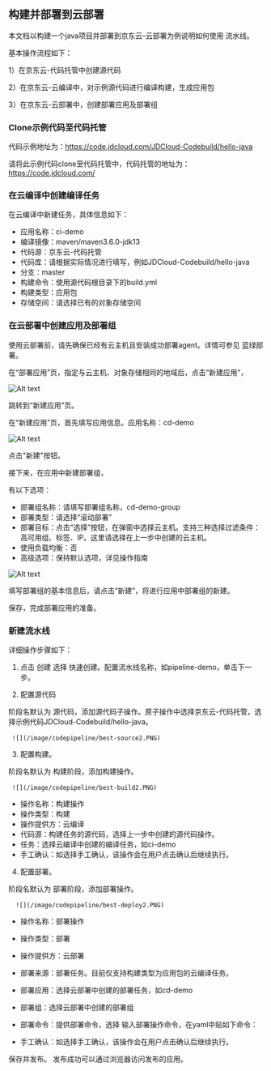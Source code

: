 
## 构建并部署到云部署

本文档以构建一个java项目并部署到京东云-云部署为例说明如何使用 流水线。

基本操作流程如下：

1）在京东云-代码托管中创建源代码

2）在京东云-云编译中，对示例源代码进行编译构建，生成应用包

3）在京东云-云部署中，创建部署应用及部署组


### Clone示例代码至代码托管

代码示例地址为：https://code.jdcloud.com/JDCloud-Codebuild/hello-java

请将此示例代码clone至代码托管中，代码托管的地址为：https://code.jdcloud.com/


### 在云编译中创建编译任务

在云编译中新建任务，具体信息如下：

-  应用名称：ci-demo
-  编译镜像：maven/maven3.6.0-jdk13
-  代码源：京东云-代码托管
-  代码库：请根据实际情况进行填写，例如JDCloud-Codebuild/hello-java
-  分支：master
-  构建命令：使用源代码根目录下的build.yml
-  构建类型：应用包
-  存储空间：请选择已有的对象存储空间


### 在云部署中创建应用及部署组

使用云部署前，请先确保已经有云主机且安装成功部署agent。详情可参见 蓝绿部署。

在“部署应用”页，指定与云主机、对象存储相同的地域后，点击“新建应用”，

![Alt text](https://github.com/jdcloudcom/cn/blob/edit/image/CodeDeploy/Ch/Pra-1%EF%BC%88Ch%EF%BC%89.png)

跳转到“新建应用”页。

在“新建应用”页，首先填写应用信息。应用名称：cd-demo

![Alt text](https://github.com/jdcloudcom/cn/blob/edit/image/CodeDeploy/Ch/Pra-2%EF%BC%88Ch%EF%BC%89.png)

点击"新建"按钮。

接下来，在应用中新建部署组，

有以下选项：

- 部署组名称：请填写部署组名称，cd-demo-group
- 部署类型：请选择“滚动部署”
- 部署目标：点击“选择”按钮，在弹窗中选择云主机。支持三种选择过滤条件：高可用组、标签、IP。这里请选择在上一步中创建的云主机。
- 使用负载均衡：否
- 高级选项：保持默认选项，详见操作指南

![Alt text](https://github.com/jdcloudcom/cn/blob/edit/image/CodeDeploy/Ch/Pra-3%EF%BC%88Ch%EF%BC%89.png)

填写部署组的基本信息后，请点击“新建”，将进行应用中部署组的新建。

保存，完成部署应用的准备。

### 新建流水线

详细操作步骤如下：

1. 点击 创建 选择 快速创建。配置流水线名称，如pipeline-demo，单击下一步。

2. 配置源代码

  阶段名默认为 源代码，添加源代码子操作。原子操作中选择京东云-代码托管，选择示例代码JDCloud-Codebuild/hello-java。
  
     ![](/image/codepipeline/best-source2.PNG)

3. 配置构建。

  阶段名默认为 构建阶段，添加构建操作。   
  
     ![](/image/codepipeline/best-build2.PNG)

-  操作名称：构建操作
-  操作类型：构建
-  操作提供方：云编译
-  代码源：构建任务的源代码，选择上一步中创建的源代码操作。
-  任务：选择云编译中创建的编译任务，如ci-demo
-  手工确认：如选择手工确认，该操作会在用户点击确认后继续执行。
     
   
 
4. 配置部署。
 
 阶段名默认为 部署阶段，添加部署操作。 
 
      ![](/image/codepipeline/best-deploy2.PNG)
      
-  操作名称：部署操作
-  操作类型：部署
-  操作提供方：云部署
-  部署来源：部署任务。目前仅支持构建类型为应用包的云编译任务。
-  部署应用：选择云部署中创建的部署任务，如cd-demo
-  部署组：选择云部署中创建的部署组
-  部署命令：提供部署命令，选择 输入部署操作命令，在yaml中贴如下命令：
 

-  手工确认：如选择手工确认，该操作会在用户点击确认后继续执行。
 
 
保存并发布。 发布成功可以通过浏览器访问发布的应用。

